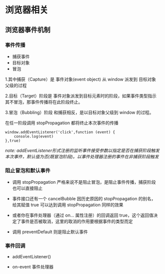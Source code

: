 # 浏览器相关

## 浏览器事件机制



### 事件传播

- 捕获事件
- 目标对象
- 冒泡

1.其中捕获（Capture）是 事件对象(event object) 从 window 派发到 目标对象父级的过程

2.目标（Target）阶段是 事件对象派发到目标元素时的阶段，如果事件类型指示其不冒泡，那事件传播将在此阶段终止。

3.冒泡（Bubbling）阶段 和捕获相反，是以目标对象父级到 window 的过程。

在任一阶段调用 stopPropagation 都将终止本次事件的传播

	window.addEventListener('click',function (event) {
    	console.log(event)
    },true)
 

*note: addEventListener形式注册的监听事件接受参数以指定是否在捕获阶段触发本次事件，默认值为否(既冒泡阶段)。以事件处理器注册的事件在非捕获阶段触发*



### 阻止冒泡和默认事件

- 调用 stopPropagation 严格来说不是阻止冒泡，是阻止事件传播，捕获阶段也可以直接阻止

- 事件接口还有一个 cancelBubble 因历史原因的 stopPropagation 的别名，给其赋值 true 可以达到调用 stopPropagation 同样的效果

- 或者你在事件处理器（通过 on... 属性注册）的回调返回 true，这个返回值决定了事件是否被取消，这里的取消的作用要根据事件的类型而定

- 调用 preventDefault 则是阻止默认事件

### 事件回调

- addEventListener()

- on-event 事件处理器


